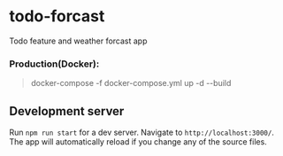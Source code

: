 # todo-forcast

Todo feature and weather forcast app

### Production(Docker):

> docker-compose -f docker-compose.yml up -d --build

## Development server

Run `npm run start` for a dev server. Navigate to `http://localhost:3000/`. The app will automatically reload if you change any of the source files.

